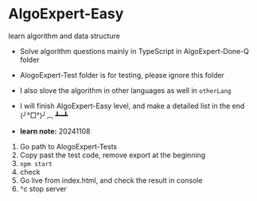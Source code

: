 # AlgoExpert-Easy

learn algorithm and data structure

- Solve algorithm questions mainly in TypeScript in AlgoExpert-Done-Q folder
- AlogoExpert-Test folder is for testing, please ignore this folder
- I also slove the algorithm in other languages as well in `otherLang`
- I will finish AlgoExpert-Easy level, and make a detailed list in the end
  (╯°□°)╯︵ ┻━┻

- **learn note:** 20241108

1. Go path to AlogoExpert-Tests
2. Copy past the test code, remove export at the beginning
3. `npm start`
4. check
5. Go live from index.html, and check the result in console
6. ^c stop server
